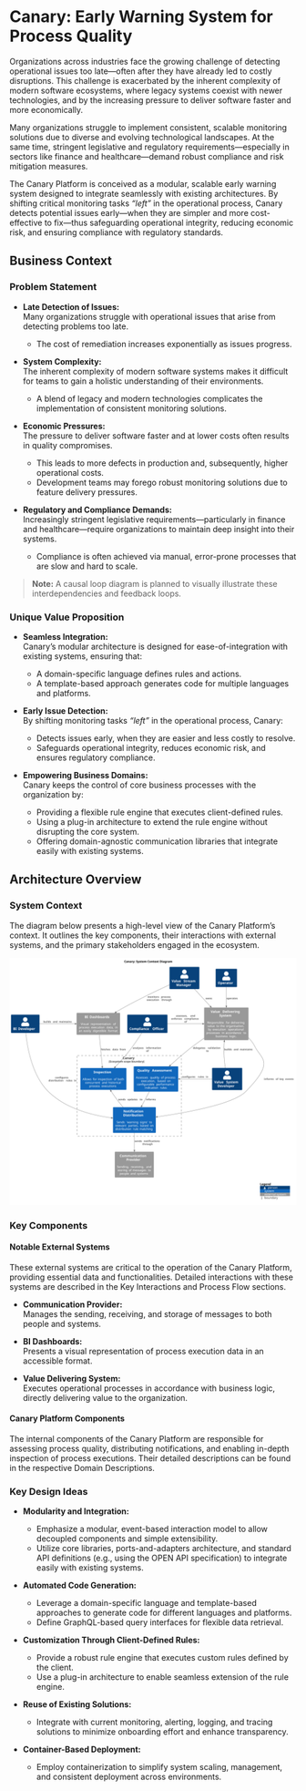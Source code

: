 # Canary: Early Warning System for Process Quality

Organizations across industries face the growing challenge of detecting operational issues too late—often after they have already led to costly disruptions. This challenge is exacerbated by the inherent complexity of modern software ecosystems, where legacy systems coexist with newer technologies, and by the increasing pressure to deliver software faster and more economically.

Many organizations struggle to implement consistent, scalable monitoring solutions due to diverse and evolving technological landscapes. At the same time, stringent legislative and regulatory requirements—especially in sectors like finance and healthcare—demand robust compliance and risk mitigation measures.

The Canary Platform is conceived as a modular, scalable early warning system designed to integrate seamlessly with existing architectures. By shifting critical monitoring tasks _“left”_ in the operational process, Canary detects potential issues early—when they are simpler and more cost-effective to fix—thus safeguarding operational integrity, reducing economic risk, and ensuring compliance with regulatory standards.

## Business Context

### Problem Statement

- **Late Detection of Issues:**  
  Many organizations struggle with operational issues that arise from detecting problems too late.
  - The cost of remediation increases exponentially as issues progress.

- **System Complexity:**  
  The inherent complexity of modern software systems makes it difficult for teams to gain a holistic understanding of their environments.
  - A blend of legacy and modern technologies complicates the implementation of consistent monitoring solutions.

- **Economic Pressures:**  
  The pressure to deliver software faster and at lower costs often results in quality compromises.
  - This leads to more defects in production and, subsequently, higher operational costs.
  - Development teams may forego robust monitoring solutions due to feature delivery pressures.

- **Regulatory and Compliance Demands:**  
  Increasingly stringent legislative requirements—particularly in finance and healthcare—require organizations to maintain deep insight into their systems.
  - Compliance is often achieved via manual, error-prone processes that are slow and hard to scale.

> **Note:** A causal loop diagram is planned to visually illustrate these interdependencies and feedback loops.

### Unique Value Proposition

- **Seamless Integration:**  
  Canary’s modular architecture is designed for ease-of-integration with existing systems, ensuring that:
  - A domain-specific language defines rules and actions.
  - A template-based approach generates code for multiple languages and platforms.

- **Early Issue Detection:**  
  By shifting monitoring tasks _“left”_ in the operational process, Canary:
  - Detects issues early, when they are easier and less costly to resolve.
  - Safeguards operational integrity, reduces economic risk, and ensures regulatory compliance.

- **Empowering Business Domains:**  
  Canary keeps the control of core business processes with the organization by:
  - Providing a flexible rule engine that executes client-defined rules.
  - Using a plug-in architecture to extend the rule engine without disrupting the core system.
  - Offering domain-agnostic communication libraries that integrate easily with existing systems.

## Architecture Overview

### System Context

The diagram below presents a high-level view of the Canary Platform’s context. It outlines the key components, their interactions with external systems, and the primary stakeholders engaged in the ecosystem.

![System Context View](./resources/system_context.svg)

### Key Components

#### Notable External Systems

These external systems are critical to the operation of the Canary Platform, providing essential data and functionalities. Detailed interactions with these systems are described in the Key Interactions and Process Flow sections.

- **Communication Provider:**  
  Manages the sending, receiving, and storage of messages to both people and systems.

- **BI Dashboards:**  
  Presents a visual representation of process execution data in an accessible format.

- **Value Delivering System:**  
  Executes operational processes in accordance with business logic, directly delivering value to the organization.

#### Canary Platform Components

The internal components of the Canary Platform are responsible for assessing process quality, distributing notifications, and enabling in-depth inspection of process executions. Their detailed descriptions can be found in the respective Domain Descriptions.

### Key Design Ideas

- **Modularity and Integration:**
  - Emphasize a modular, event-based interaction model to allow decoupled components and simple extensibility.
  - Utilize core libraries, ports-and-adapters architecture, and standard API definitions (e.g., using the OPEN API specification) to integrate easily with existing systems.

- **Automated Code Generation:**
  - Leverage a domain-specific language and template-based approaches to generate code for different languages and platforms.
  - Define GraphQL-based query interfaces for flexible data retrieval.

- **Customization Through Client-Defined Rules:**
  - Provide a robust rule engine that executes custom rules defined by the client.
  - Use a plug-in architecture to enable seamless extension of the rule engine.

- **Reuse of Existing Solutions:**
  - Integrate with current monitoring, alerting, logging, and tracing solutions to minimize onboarding effort and enhance transparency.

- **Container-Based Deployment:**
  - Employ containerization to simplify system scaling, management, and consistent deployment across environments.
